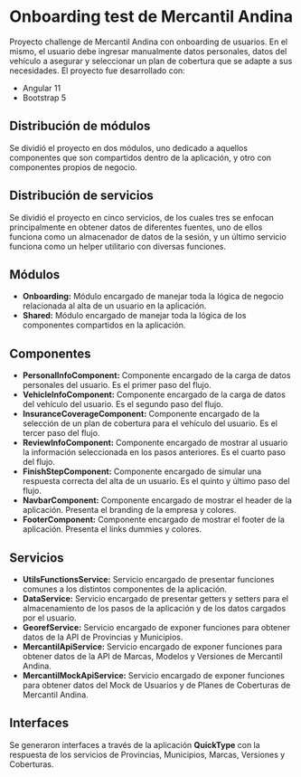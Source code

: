 # Onboarding test de Mercantil Andina
Proyecto challenge de Mercantil Andina con onboarding de usuarios. En el mismo, el usuario debe ingresar manualmente datos personales, datos del vehículo a asegurar y seleccionar un plan de cobertura que se adapte a sus necesidades.
El proyecto fue desarrollado con:

- Angular 11
- Bootstrap 5

## Distribución de módulos
Se dividió el proyecto en dos módulos, uno dedicado a aquellos componentes que son compartidos dentro de la aplicación, y otro con componentes propios de negocio.
## Distribución de servicios
Se dividió el proyecto en cinco servicios, de los cuales tres se enfocan principalmente en obtener datos de diferentes fuentes, uno de ellos funciona como un almacenador de datos de la sesión, y un último servicio funciona como un helper utilitario con diversas funciones.
## Módulos
- **Onboarding:** Módulo encargado de manejar toda la lógica de negocio relacionada al alta de un usuario en la aplicación.
- **Shared:** Módulo encargado de manejar toda la lógica de los componentes compartidos en la aplicación.
## Componentes
- **PersonalInfoComponent:** Componente encargado de la carga de datos personales del usuario. Es el primer paso del flujo.
- **VehicleInfoComponent:** Componente encargado de la carga de datos del vehículo del usuario. Es el segundo paso del flujo.
- **InsuranceCoverageComponent:** Componente encargado de la selección de un plan de cobertura para el vehículo del usuario. Es el tercer paso del flujo.
- **ReviewInfoComponent:** Componente encargado de mostrar al usuario la información seleccionada en los pasos anteriores. Es el cuarto paso del flujo.
- **FinishStepComponent:** Componente encargado de simular una respuesta correcta del alta de un usuario. Es el quinto y último paso del flujo.
- **NavbarComponent:** Componente encargado de mostrar el header de la aplicación. Presenta el branding de la empresa y colores.
- **FooterComponent:** Componente encargado de mostrar el footer de la aplicación. Presenta el links dummies y colores.
## Servicios
- **UtilsFunctionsService:** Servicio encargado de presentar funciones comunes a los distintos componentes de la aplicación.
- **DataService:** Servicio encargado de presentar getters y setters para el almacenamiento de los pasos de la aplicación y de los datos cargados por el usuario.
- **GeorefService:** Servicio encargado de exponer funciones para obtener datos de la API de Provincias y Municipios.
- **MercantilApiService:** Servicio encargado de exponer funciones para obtener datos de la API de Marcas, Modelos y Versiones de Mercantil Andina.
- **MercantilMockApiService:** Servicio encargado de exponer funciones para obtener datos del Mock de Usuarios y de Planes de Coberturas de Mercantil Andina.
## Interfaces
Se generaron interfaces a través de la aplicación **QuickType** con la respuesta de los servicios de Provincias, Municipios, Marcas, Versiones y Coberturas.
